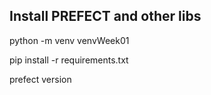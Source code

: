 ## Install PREFECT and other libs

python -m venv venvWeek01

pip install -r requirements.txt

prefect version


